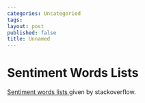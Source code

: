 ```yaml
---
categories: Uncategoried
tags: 
layout: post
published: false
title: Unnamed
---
```

# Sentiment Words Lists
[Sentiment words lists ](https://stackoverflow.com/questions/4188706/sentiment-analysis-dictionaries "Sentiment words lists ") given by stackoverflow.